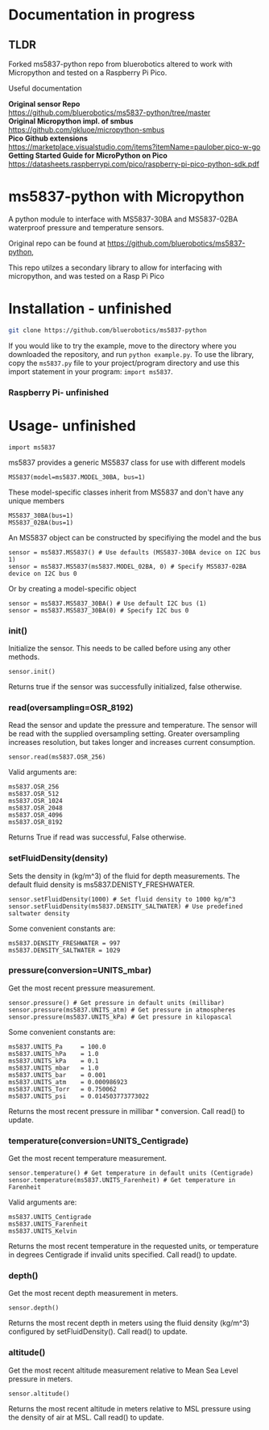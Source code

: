 # Documentation in progress

## TLDR

Forked ms5837-python repo from bluerobotics altered to work with Micropython and tested on a Raspberry Pi Pico.

Useful documentation

<b> Original sensor Repo </b><br>
	https://github.com/bluerobotics/ms5837-python/tree/master <br>
<b> Original Micropython impl. of smbus </b><br>
	https://github.com/gkluoe/micropython-smbus <br>
<b> Pico Github extensions</b><br>
 	https://marketplace.visualstudio.com/items?itemName=paulober.pico-w-go <br>
<b> Getting Started Guide for MicroPython on Pico</b><br>
	https://datasheets.raspberrypi.com/pico/raspberry-pi-pico-python-sdk.pdf<br>


# ms5837-python with Micropython 

A python module to interface with MS5837-30BA and MS5837-02BA waterproof pressure and temperature sensors. 

Original repo can be found at https://github.com/bluerobotics/ms5837-python, 

This repo utilzes a secondary library to allow for interfacing with micropython, and was tested on a Rasp Pi Pico

# Installation - unfinished

```sh
git clone https://github.com/bluerobotics/ms5837-python
```

If you would like to try the example, move to the directory where you downloaded the repository, and run `python example.py`. To use the library, copy the `ms5837.py` file to your project/program directory and use this import statement in your program: `import ms5837`.

### Raspberry Pi- unfinished


# Usage- unfinished

	import ms5837

ms5837 provides a generic MS5837 class for use with different models

	MS5837(model=ms5837.MODEL_30BA, bus=1)

These model-specific classes inherit from MS5837 and don't have any unique members

	MS5837_30BA(bus=1)
	MS5837_02BA(bus=1)

An MS5837 object can be constructed by specifiying the model and the bus

	sensor = ms5837.MS5837() # Use defaults (MS5837-30BA device on I2C bus 1)
	sensor = ms5837.MS5837(ms5837.MODEL_02BA, 0) # Specify MS5837-02BA device on I2C bus 0

Or by creating a model-specific object

	sensor = ms5837.MS5837_30BA() # Use default I2C bus (1)
	sensor = ms5837.MS5837_30BA(0) # Specify I2C bus 0

### init()

Initialize the sensor. This needs to be called before using any other methods.

    sensor.init()

Returns true if the sensor was successfully initialized, false otherwise.

### read(oversampling=OSR_8192)

Read the sensor and update the pressure and temperature. The sensor will be read with the supplied oversampling setting. Greater oversampling increases resolution, but takes longer and increases current consumption.

    sensor.read(ms5837.OSR_256)

Valid arguments are:

    ms5837.OSR_256
    ms5837.OSR_512
    ms5837.OSR_1024
    ms5837.OSR_2048
    ms5837.OSR_4096
    ms5837.OSR_8192
        
Returns True if read was successful, False otherwise.

### setFluidDensity(density)

Sets the density in (kg/m^3) of the fluid for depth measurements. The default fluid density is ms5837.DENISTY_FRESHWATER.

	sensor.setFluidDensity(1000) # Set fluid density to 1000 kg/m^3
	sensor.setFluidDensity(ms5837.DENSITY_SALTWATER) # Use predefined saltwater density

Some convenient constants are:

	ms5837.DENSITY_FRESHWATER = 997
	ms5837.DENSITY_SALTWATER = 1029

### pressure(conversion=UNITS_mbar)

Get the most recent pressure measurement.

	sensor.pressure() # Get pressure in default units (millibar)
	sensor.pressure(ms5837.UNITS_atm) # Get pressure in atmospheres
	sensor.pressure(ms5837.UNITS_kPa) # Get pressure in kilopascal

Some convenient constants are:

	ms5837.UNITS_Pa     = 100.0
	ms5837.UNITS_hPa    = 1.0
	ms5837.UNITS_kPa    = 0.1
	ms5837.UNITS_mbar   = 1.0
	ms5837.UNITS_bar    = 0.001
	ms5837.UNITS_atm    = 0.000986923
	ms5837.UNITS_Torr   = 0.750062
	ms5837.UNITS_psi    = 0.014503773773022

Returns the most recent pressure in millibar * conversion. Call read() to update.

### temperature(conversion=UNITS_Centigrade)

Get the most recent temperature measurement.

	sensor.temperature() # Get temperature in default units (Centigrade)
	sensor.temperature(ms5837.UNITS_Farenheit) # Get temperature in Farenheit

Valid arguments are:

	ms5837.UNITS_Centigrade
	ms5837.UNITS_Farenheit
	ms5837.UNITS_Kelvin

Returns the most recent temperature in the requested units, or temperature in degrees Centigrade if invalid units specified. Call read() to update.

### depth()

Get the most recent depth measurement in meters.

	sensor.depth()

Returns the most recent depth in meters using the fluid density (kg/m^3) configured by setFluidDensity(). Call read() to update.

### altitude()

Get the most recent altitude measurement relative to Mean Sea Level pressure in meters.

	sensor.altitude()

Returns the most recent altitude in meters relative to MSL pressure using the density of air at MSL. Call read() to update.

